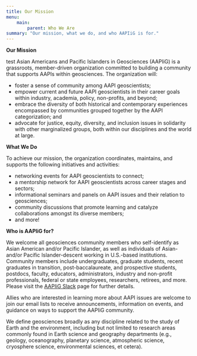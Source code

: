 ```yaml
---
title: Our Mission
menu: 
    main:
        parent: Who We Are
summary: "Our mission, what we do, and who AAPIiG is for."
---
```

**Our Mission**

test Asian Americans and Pacific Islanders in Geosciences (AAPIiG) is a grassroots, member-driven organization committed to building a community that supports AAPIs within geosciences. The organization will:
- foster a sense of community among AAPI geoscientists;
- empower current and future AAPI geoscientists in their career goals within industry, academia, policy, non-profits, and beyond;
- embrace the diversity of both historical and contemporary experiences encompassed by communities grouped  together by the AAPI categorization; and
- advocate for justice, equity, diversity, and inclusion issues in solidarity with other marginalized groups, both within our disciplines and the world at large.

**What We Do**

To achieve our mission, the organization coordinates, maintains, and supports the following initiatives and activities:
- networking events for AAPI geoscientists to connect;
- a mentorship network for AAPI geoscientists across career stages and sectors;
- informational seminars and panels on AAPI issues and their relation to geosciences;
- community discussions that promote learning and catalyze collaborations amongst its diverse members;
- and more!

**Who is AAPIiG for?**

We welcome all geosciences community members who self-identify as Asian American and/or Pacific Islander, as well as individuals of Asian- and/or Pacific Islander-descent working in U.S.-based institutions. Community members include undergraduates, graduate students, recent graduates in transition, post-baccalaureate, and prospective students, postdocs, faculty, educators, administrators, industry and non-profit professionals, federal or state employees, researchers, retirees, and more. Please visit the [AAPIiG Slack](/getInvolved/Slack) page for further details.

Allies who are interested in learning more about AAPI issues are welcome to join our email lists to receive announcements, information on events, and guidance on ways to support the AAPIiG community.

We define geosciences broadly as any discipline related to the study of Earth and the environment, including but not limited to research areas commonly found in Earth science and geography departments (e.g., geology, oceanography, planetary science, atmospheric science, cryosphere science, environmental sciences, et cetera). 
